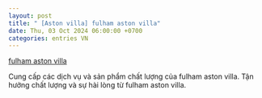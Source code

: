 ```yaml
---
layout: post
title: " [Aston villa] fulham aston villa"
date: Thu, 03 Oct 2024 06:00:00 +0700
categories: entries VN
---
```

[fulham aston villa](https://vasep.com.vn/Soft/20241004-8xbet%20l%C3%A0%20nh%C3%A0%20c%C3%A1i%20n%C6%B0%E1%BB%9Bc%20n%C3%A0o.html)

Cung cấp các dịch vụ và sản phẩm chất lượng của fulham aston villa. Tận hưởng chất lượng và sự hài lòng từ fulham aston villa.️

